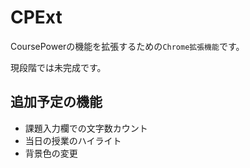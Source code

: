 # CPExt
CoursePowerの機能を拡張するための`Chrome拡張機能`です。

現段階では未完成です。

## 追加予定の機能

- 課題入力欄での文字数カウント
- 当日の授業のハイライト
- 背景色の変更
